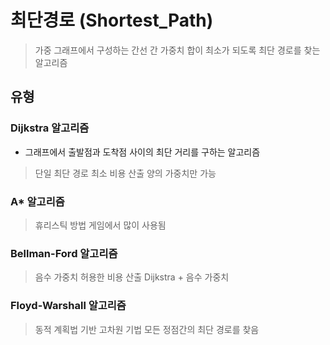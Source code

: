 # 최단경로 (Shortest_Path)

> 가중 그래프에서 구성하는 간선 간 가중치 합이 최소가 되도록 최단 경로를 찾는 알고리즘

## 유형

### Dijkstra 알고리즘

- 그래프에서 출발점과 도착점 사이의 최단 거리를 구하는 알고리즘

> 단일 최단 경로
> 최소 비용 산출
> 양의 가중치만 가능

### A* 알고리즘

> 휴리스틱 방법
> 게임에서 많이 사용됨

### Bellman-Ford 알고리즘

> 음수 가중치 허용한 비용 산출
> Dijkstra + 음수 가중치

### Floyd-Warshall 알고리즘

> 동적 계획법 기반 고차원 기법
> 모든 정점간의 최단 경로를 찾음